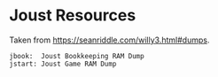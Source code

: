 # Joust Resources

Taken from https://seanriddle.com/willy3.html#dumps.

```
jbook:  Joust Bookkeeping RAM Dump
jstart: Joust Game RAM Dump
```
